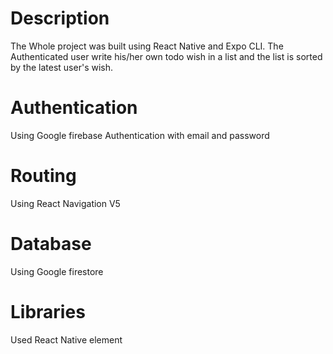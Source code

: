 # Description
 The Whole project was built using React Native and Expo CLI.
 The Authenticated user write his/her own todo wish in a list and the list is sorted by the latest user's wish.
 
# Authentication 
 Using Google firebase Authentication with email and password
 
 # Routing 
 Using React Navigation V5
 
 # Database 
 Using Google firestore 
 
 # Libraries 
  Used React Native element
 
 
 
